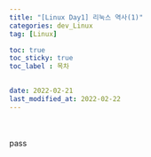 ```yaml
---
title: "[Linux Day1] 리눅스 역사(1)"
categories: dev_Linux
tag: [Linux]

toc: true
toc_sticky: true
toc_label : 목차

 
date: 2022-02-21
last_modified_at: 2022-02-22
---
```

<br>
<br>
pass